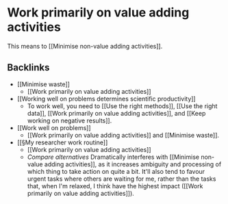 # Work primarily on value adding activities
This means to [[Minimise non-value adding activities]].

## Backlinks
* [[Minimise waste]]
	* [[Work primarily on value adding activities]]
* [[Working well on problems determines scientific productivity]]
	* To work well, you need to [[Use the right methods]], [[Use the right data]], [[Work primarily on value adding activities]], and [[Keep working on negative results]].
* [[Work well on problems]]
	* [[Work primarily on value adding activities]] and [[Minimise waste]].
* [[§My researcher work routine]]
	* [[Work primarily on value adding activities]]
	* *Compare alternatives*
Dramatically interferes with [[Minimise non-value adding activities]], as it increases ambiguity and processing of which thing to take action on quite a bit. It'll also tend to favour urgent tasks where others are waiting for me, rather than the tasks that, when I'm relaxed, I think have the highest impact ([[Work primarily on value adding activities]]).

<!-- {BearID:FA82BFD8-375E-4B16-BA65-655741B3BC01-48107-00008182077CB0A2} -->
